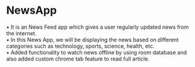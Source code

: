 # NewsApp<br/>
• It is an News Feed app which gives a user regularly updated news from the internet.<br/>
• In this News App, we will be displaying the news based on different categories such as technology, sports, science, health, etc.<br/>
• Added functionality to watch news offline by using
  room database and also added custom chrome tab
  feature to read full article.<br/>
 
